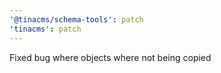 ```yaml
---
'@tinacms/schema-tools': patch
'tinacms': patch
---
```


Fixed bug where objects where not being copied
